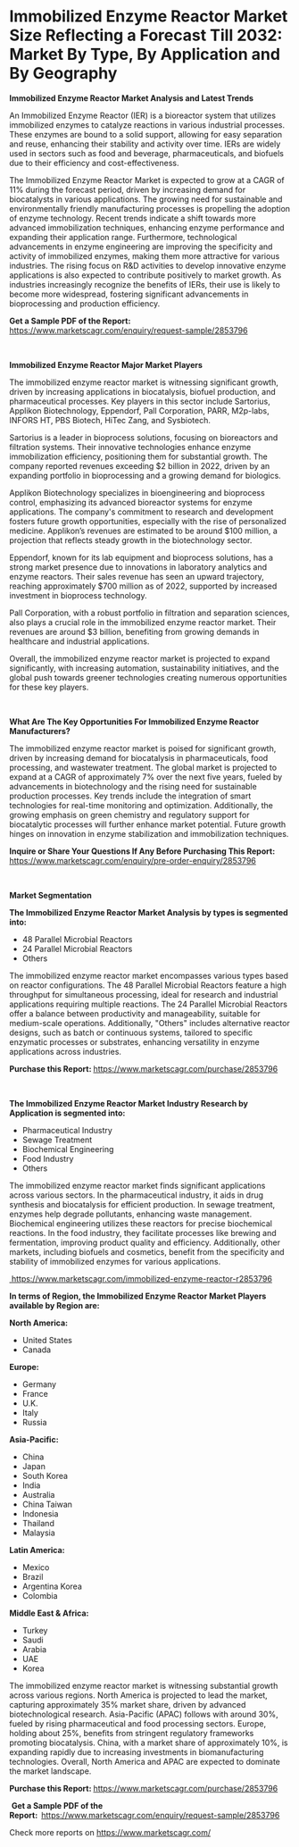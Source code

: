 <p><h1>Immobilized Enzyme Reactor Market Size Reflecting a Forecast Till 2032: Market By Type, By Application and By Geography</h1></p><p><strong>Immobilized Enzyme Reactor Market Analysis and Latest Trends</strong></p>
<p><p>An Immobilized Enzyme Reactor (IER) is a bioreactor system that utilizes immobilized enzymes to catalyze reactions in various industrial processes. These enzymes are bound to a solid support, allowing for easy separation and reuse, enhancing their stability and activity over time. IERs are widely used in sectors such as food and beverage, pharmaceuticals, and biofuels due to their efficiency and cost-effectiveness.</p><p>The Immobilized Enzyme Reactor Market is expected to grow at a CAGR of 11% during the forecast period, driven by increasing demand for biocatalysts in various applications. The growing need for sustainable and environmentally friendly manufacturing processes is propelling the adoption of enzyme technology. Recent trends indicate a shift towards more advanced immobilization techniques, enhancing enzyme performance and expanding their application range. Furthermore, technological advancements in enzyme engineering are improving the specificity and activity of immobilized enzymes, making them more attractive for various industries. The rising focus on R&D activities to develop innovative enzyme applications is also expected to contribute positively to market growth. As industries increasingly recognize the benefits of IERs, their use is likely to become more widespread, fostering significant advancements in bioprocessing and production efficiency.</p></p>
<p><strong>Get a Sample PDF of the Report:&nbsp;</strong> <a href="https://www.marketscagr.com/enquiry/request-sample/2853796?utm_campaign=2637&utm_medium=2&utm_source=Github&utm_content=ia&utm_term=12032025&utm_id=immobilized-enzyme-reactor">https://www.marketscagr.com/enquiry/request-sample/2853796</a></p>
<p>&nbsp;</p>
<p><strong>Immobilized Enzyme Reactor Major Market Players</strong></p>
<p><p>The immobilized enzyme reactor market is witnessing significant growth, driven by increasing applications in biocatalysis, biofuel production, and pharmaceutical processes. Key players in this sector include Sartorius, Applikon Biotechnology, Eppendorf, Pall Corporation, PARR, M2p-labs, INFORS HT, PBS Biotech, HiTec Zang, and Sysbiotech.</p><p>Sartorius is a leader in bioprocess solutions, focusing on bioreactors and filtration systems. Their innovative technologies enhance enzyme immobilization efficiency, positioning them for substantial growth. The company reported revenues exceeding $2 billion in 2022, driven by an expanding portfolio in bioprocessing and a growing demand for biologics.</p><p>Applikon Biotechnology specializes in bioengineering and bioprocess control, emphasizing its advanced bioreactor systems for enzyme applications. The company's commitment to research and development fosters future growth opportunities, especially with the rise of personalized medicine. Applikon’s revenues are estimated to be around $100 million, a projection that reflects steady growth in the biotechnology sector.</p><p>Eppendorf, known for its lab equipment and bioprocess solutions, has a strong market presence due to innovations in laboratory analytics and enzyme reactors. Their sales revenue has seen an upward trajectory, reaching approximately $700 million as of 2022, supported by increased investment in bioprocess technology.</p><p>Pall Corporation, with a robust portfolio in filtration and separation sciences, also plays a crucial role in the immobilized enzyme reactor market. Their revenues are around $3 billion, benefiting from growing demands in healthcare and industrial applications.</p><p>Overall, the immobilized enzyme reactor market is projected to expand significantly, with increasing automation, sustainability initiatives, and the global push towards greener technologies creating numerous opportunities for these key players.</p></p>
<p>&nbsp;</p>
<p><strong>What Are The Key Opportunities For Immobilized Enzyme Reactor Manufacturers?</strong></p>
<p><p>The immobilized enzyme reactor market is poised for significant growth, driven by increasing demand for biocatalysis in pharmaceuticals, food processing, and wastewater treatment. The global market is projected to expand at a CAGR of approximately 7% over the next five years, fueled by advancements in biotechnology and the rising need for sustainable production processes. Key trends include the integration of smart technologies for real-time monitoring and optimization. Additionally, the growing emphasis on green chemistry and regulatory support for biocatalytic processes will further enhance market potential. Future growth hinges on innovation in enzyme stabilization and immobilization techniques.</p></p>
<p><strong>Inquire or Share Your Questions If Any Before Purchasing This Report:</strong> <a href="https://www.marketscagr.com/enquiry/pre-order-enquiry/2853796?utm_campaign=2637&utm_medium=2&utm_source=Github&utm_content=ia&utm_term=12032025&utm_id=immobilized-enzyme-reactor">https://www.marketscagr.com/enquiry/pre-order-enquiry/2853796</a></p>
<p>&nbsp;</p>
<p><strong>Market Segmentation</strong></p>
<p><strong>The Immobilized Enzyme Reactor Market Analysis by types is segmented into:</strong></p>
<p><ul><li>48 Parallel Microbial Reactors</li><li>24 Parallel Microbial Reactors</li><li>Others</li></ul></p>
<p><p>The immobilized enzyme reactor market encompasses various types based on reactor configurations. The 48 Parallel Microbial Reactors feature a high throughput for simultaneous processing, ideal for research and industrial applications requiring multiple reactions. The 24 Parallel Microbial Reactors offer a balance between productivity and manageability, suitable for medium-scale operations. Additionally, "Others" includes alternative reactor designs, such as batch or continuous systems, tailored to specific enzymatic processes or substrates, enhancing versatility in enzyme applications across industries.</p></p>
<p><strong>Purchase this Report:&nbsp;</strong><a href="https://www.marketscagr.com/purchase/2853796?utm_campaign=2637&utm_medium=2&utm_source=Github&utm_content=ia&utm_term=12032025&utm_id=immobilized-enzyme-reactor">https://www.marketscagr.com/purchase/2853796</a></p>
<p>&nbsp;</p>
<p><strong>The Immobilized Enzyme Reactor Market Industry Research by Application is segmented into:</strong></p>
<p><ul><li>Pharmaceutical Industry</li><li>Sewage Treatment</li><li>Biochemical Engineering</li><li>Food Industry</li><li>Others</li></ul></p>
<p><p>The immobilized enzyme reactor market finds significant applications across various sectors. In the pharmaceutical industry, it aids in drug synthesis and biocatalysis for efficient production. In sewage treatment, enzymes help degrade pollutants, enhancing waste management. Biochemical engineering utilizes these reactors for precise biochemical reactions. In the food industry, they facilitate processes like brewing and fermentation, improving product quality and efficiency. Additionally, other markets, including biofuels and cosmetics, benefit from the specificity and stability of immobilized enzymes for various applications.</p></p>
<p><a href="https://www.marketscagr.com/immobilized-enzyme-reactor-r2853796?utm_campaign=2637&utm_medium=2&utm_source=Github&utm_content=ia&utm_term=12032025&utm_id=immobilized-enzyme-reactor">&nbsp;https://www.marketscagr.com/immobilized-enzyme-reactor-r2853796</a></p>
<p><strong>In terms of Region, the Immobilized Enzyme Reactor Market Players available by Region are:</strong></p>
<p>
    <p> <strong> North America: </strong>
        <ul>
            <li>United States</li>
            <li>Canada</li>
        </ul>
        </p> 
    <p> <strong> Europe: </strong>
        <ul>
            <li>Germany</li>
            <li>France</li>
            <li>U.K.</li>
            <li>Italy</li>
            <li>Russia</li>
        </ul>
        </p> 
    <p> <strong> Asia-Pacific: </strong>
        <ul>
            <li>China</li>
            <li>Japan</li>
            <li>South Korea</li>
            <li>India</li>
            <li>Australia</li>
            <li>China Taiwan</li>
            <li>Indonesia</li>
            <li>Thailand</li>
            <li>Malaysia</li>
        </ul>
        </p> 
    <p> <strong> Latin America: </strong>
        <ul>
            <li>Mexico</li>
            <li>Brazil</li>
            <li>Argentina Korea</li>
            <li>Colombia</li>
        </ul>
        </p> 
    <p> <strong> Middle East & Africa: </strong>
        <ul>
            <li>Turkey</li>
            <li>Saudi</li>
            <li>Arabia</li>
            <li>UAE</li>
            <li>Korea</li>
        </ul>
    </p>
    </p>
<p><p>The immobilized enzyme reactor market is witnessing substantial growth across various regions. North America is projected to lead the market, capturing approximately 35% market share, driven by advanced biotechnological research. Asia-Pacific (APAC) follows with around 30%, fueled by rising pharmaceutical and food processing sectors. Europe, holding about 25%, benefits from stringent regulatory frameworks promoting biocatalysis. China, with a market share of approximately 10%, is expanding rapidly due to increasing investments in biomanufacturing technologies. Overall, North America and APAC are expected to dominate the market landscape.</p></p>
<p><strong>Purchase this Report: </strong><a href="https://www.marketscagr.com/purchase/2853796?utm_campaign=2637&utm_medium=2&utm_source=Github&utm_content=ia&utm_term=12032025&utm_id=immobilized-enzyme-reactor">https://www.marketscagr.com/purchase/2853796</a></p>
<p>&nbsp;<strong>Get a Sample PDF of the Report:&nbsp;&nbsp;</strong><a href="https://www.marketscagr.com/enquiry/request-sample/2853796?utm_campaign=2637&utm_medium=2&utm_source=Github&utm_content=ia&utm_term=12032025&utm_id=immobilized-enzyme-reactor">https://www.marketscagr.com/enquiry/request-sample/2853796</a></p>
<p><strong></strong></p>
<p>Check more reports on <a href="https://www.marketscagr.com/?utm_campaign=2637&utm_medium=2&utm_source=Github&utm_content=ia&utm_term=12032025&utm_id=immobilized-enzyme-reactor">https://www.marketscagr.com/</a></p>